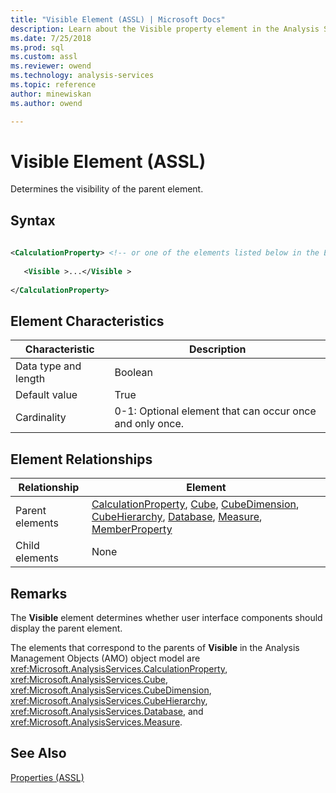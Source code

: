 ```yaml
---
title: "Visible Element (ASSL) | Microsoft Docs"
description: Learn about the Visible property element in the Analysis Services Scripting Language (ASSL) schema.
ms.date: 7/25/2018
ms.prod: sql
ms.custom: assl
ms.reviewer: owend
ms.technology: analysis-services
ms.topic: reference
author: minewiskan
ms.author: owend

---
```

# Visible Element (ASSL)

  Determines the visibility of the parent element.  
  
## Syntax  
  
```xml  
  
<CalculationProperty> <!-- or one of the elements listed below in the Element Relationships table -->  
  
   <Visible >...</Visible >  
  
</CalculationProperty>  
```  
  
## Element Characteristics  
  
|Characteristic|Description|  
|--------------------|-----------------|  
|Data type and length|Boolean|  
|Default value|True|  
|Cardinality|0-1: Optional element that can occur once and only once.|  
  
## Element Relationships  
  
|Relationship|Element|  
|------------------|-------------|  
|Parent elements|[CalculationProperty](../objects/calculationproperty-element-assl.md), [Cube](../objects/cube-element-assl.md), [CubeDimension](../data-type/cubedimension-data-type-assl.md), [CubeHierarchy](../data-type/cubehierarchy-data-type-assl.md), [Database](../objects/database-element-assl.md), [Measure](../objects/measure-element-assl.md), [MemberProperty](../objects/attributerelationship-element-assl.md)|  
|Child elements|None|  
  
## Remarks  
 The **Visible** element determines whether user interface components should display the parent element.  
  
 The elements that correspond to the parents of **Visible** in the Analysis Management Objects (AMO) object model are <xref:Microsoft.AnalysisServices.CalculationProperty>, <xref:Microsoft.AnalysisServices.Cube>, <xref:Microsoft.AnalysisServices.CubeDimension>, <xref:Microsoft.AnalysisServices.CubeHierarchy>, <xref:Microsoft.AnalysisServices.Database>, and <xref:Microsoft.AnalysisServices.Measure>.  
  
## See Also  
 [Properties &#40;ASSL&#41;](properties-assl.md)  
  
  
